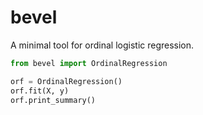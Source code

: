 # bevel

A minimal tool for ordinal logistic regression.

```python
from bevel import OrdinalRegression

orf = OrdinalRegression()
orf.fit(X, y)
orf.print_summary()
```
